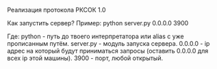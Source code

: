 Реализация протокола РКСОК 1.0

Как запустить сервер?
Пример:
python server.py 0.0.0.0 3900

Где:
python    - путь до твоего интерпретатора или alias с уже прописанным путём.
server.py - модуль запуска сервера.
0.0.0.0   - ip адрес на который будут приниматься запросы (оставить 0.0.0.0 для всех ip этой машины).
3900      - порт, любой открытый.